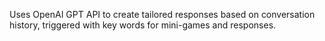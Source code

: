 Uses OpenAI GPT API to create tailored responses based on conversation history, triggered with key words for mini-games and responses.

